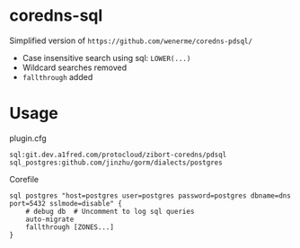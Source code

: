 # coredns-sql
Simplified version of `https://github.com/wenerme/coredns-pdsql/`

 * Case insensitive search using sql: `LOWER(...)`
 * Wildcard searches removed
 * `fallthrough` added

# Usage
plugin.cfg
```
sql:git.dev.a1fred.com/protocloud/zibort-coredns/pdsql
sql_postgres:github.com/jinzhu/gorm/dialects/postgres
```

Corefile
```
sql postgres "host=postgres user=postgres password=postgres dbname=dns port=5432 sslmode=disable" {
    # debug db  # Uncomment to log sql queries
    auto-migrate
    fallthrough [ZONES...]
}
```
